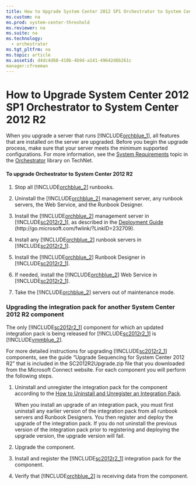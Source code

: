 ```yaml
---
title: How to Upgrade System Center 2012 SP1 Orchestrator to System Center 2012 R2
ms.custom: na
ms.prod: system-center-threshold
ms.reviewer: na
ms.suite: na
ms.technology: 
  - orchestrator
ms.tgt_pltfrm: na
ms.topic: article
ms.assetid: d4dc4d68-410b-4b9d-a141-49642d6b261c
manager:cfreeman
---
```

# How to Upgrade System Center 2012 SP1 Orchestrator to System Center 2012 R2
When you upgrade a server that runs [!INCLUDE[orchblue_1](../../orch/deploy//orchblue_1_md.md)], all features that are installed on the server are upgraded. Before you begin the upgrade process, make sure that your server meets the minimum supported configurations. For more information, see the [System Requirements](assetId:///aabe0348-a207-46e4-87df-24aa993df984) topic in the [Orchestrator](http://go.microsoft.com/fwlink/?LinkId=264231) library on TechNet.  
  
#### To upgrade Orchestrator to System Center 2012 R2  
  
1.  Stop all [!INCLUDE[orchblue_2](../../orch/deploy//orchblue_2_md.md)] runbooks.  
  
2.  Uninstall the [!INCLUDE[orchblue_2](../../orch/deploy//orchblue_2_md.md)] management server, any runbook servers, the Web Service, and the Runbook Designer.  
  
3.  Install the [!INCLUDE[orchblue_2](../../orch/deploy//orchblue_2_md.md)] management server in [!INCLUDE[sc2012r2_1](../../om/manage//sc2012r2_1_md.md)], as described in the [Deployment Guide](http://go.microsoft.com/fwlink/?LinkID=232709) \(http:\/\/go.microsoft.com\/fwlink\/?LinkID\=232709\).  
  
4.  Install any [!INCLUDE[orchblue_2](../../orch/deploy//orchblue_2_md.md)] runbook servers in [!INCLUDE[sc2012r2_1](../../om/manage//sc2012r2_1_md.md)].  
  
5.  Install the [!INCLUDE[orchblue_2](../../orch/deploy//orchblue_2_md.md)] Runbook Designer in [!INCLUDE[sc2012r2_1](../../om/manage//sc2012r2_1_md.md)].  
  
6.  If needed, install the [!INCLUDE[orchblue_2](../../orch/deploy//orchblue_2_md.md)] Web Service in [!INCLUDE[sc2012r2_1](../../om/manage//sc2012r2_1_md.md)].  
  
7.  Take the [!INCLUDE[orchblue_2](../../orch/deploy//orchblue_2_md.md)] servers out of maintenance mode.  
  
### Upgrading the integration pack for another System Center 2012 R2 component  
The only [!INCLUDE[sc2012r2_1](../../om/manage//sc2012r2_1_md.md)] component for which an updated integration pack is being released for [!INCLUDE[sc2012r2_1](../../om/manage//sc2012r2_1_md.md)] is [!INCLUDE[vmmblue_2](../../om/manage//vmmblue_2_md.md)].  
  
For more detailed instructions for upgrading [!INCLUDE[sc2012r2_1](../../om/manage//sc2012r2_1_md.md)] components, see the guide “Upgrade Sequencing for System Center 2012 R2” that is included in the SC2012R2Upgrade.zip file that you downloaded from the Microsoft Connect website. For each component you will perform the following steps.  
  
1.  Uninstall and unregister the integration pack for the component according to the [How to Uninstall and Unregister an Integration Pack](../../orch/deploy/How-to-Uninstall-and-Unregister-an-Integration-Pack.md).  
  
    When you install an upgrade of an integration pack, you must first uninstall any earlier version of the integration pack from all runbook servers and Runbook Designers. You then register and deploy the upgrade of the integration pack. If you do not uninstall the previous version of the integration pack prior to registering and deploying the upgrade version, the upgrade version will fail.  
  
2.  Upgrade the component.  
  
3.  Install and register the [!INCLUDE[sc2012r2_1](../../om/manage//sc2012r2_1_md.md)] integration pack for the component.  
  
4.  Verify that [!INCLUDE[orchblue_2](../../orch/deploy//orchblue_2_md.md)] is receiving data from the component.  
  
